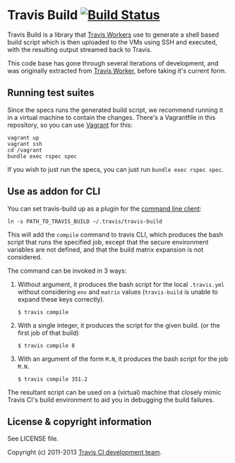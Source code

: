 # Travis Build [![Build Status](https://travis-ci.org/travis-ci/travis-build.png?branch=master)](https://travis-ci.org/travis-ci/travis-build)

Travis Build is a library that [Travis
Workers](https://github.com/travis-ci/travis-worker) use to generate a shell
based build script which is then uploaded to the VMs using SSH and executed,
with the resulting output streamed back to Travis.

This code base has gone through several iterations of development, and was
originally extracted from [Travis
Worker](https://github.com/travis-ci/travis-worker), before taking it's current
form.

## Running test suites

Since the specs runs the generated build script, we recommend running it in a
virtual machine to contain the changes. There's a Vagrantfile in this
repository, so you can use [Vagrant](http://www.vagrantup.com) for this:

    vagrant up
    vagrant ssh
    cd /vagrant
    bundle exec rspec spec

If you wish to just run the specs, you can just run `bundle exec rspec spec`.

## Use as addon for CLI

You can set travis-build up as a plugin for the [command line client](https://github.com/travis-ci/travis):

    ln -s PATH_TO_TRAVIS_BUILD ~/.travis/travis-build

This will add the `compile` command to travis CLI, which produces
the bash script that runs the specified job, except that the secure environment
variables are not defined, and that the build matrix expansion is not considered.

The command can be invoked in 3 ways:

1. Without argument, it produces the bash script for the local `.travis.yml` without considering `env` and `matrix` values
(`travis-build` is unable to expand these keys correctly).

    `$ travis compile`

1. With a single integer, it produces the script for the given build.
(or the first job of that build)

    `$ travis compile 8`

1. With an argument of the form `M.N`, it produces the bash script for the job `M.N`.

    `$ travis compile 351.2`

The resultant script can be used on a (virtual) machine that closely mimic Travis CI's build
environment to aid you in debugging the build failures.

## License & copyright information

See LICENSE file.

Copyright (c) 2011-2013 [Travis CI development
team](https://github.com/travis-ci).
